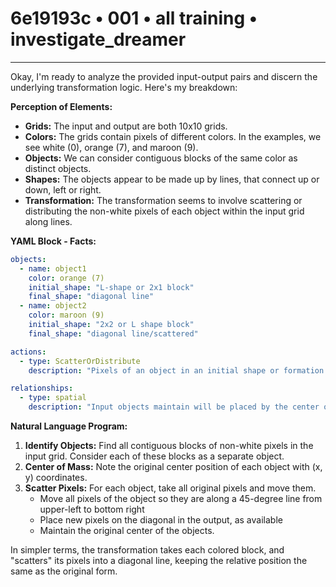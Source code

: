 # 6e19193c • 001 • all training • investigate_dreamer

---
Okay, I'm ready to analyze the provided input-output pairs and discern the underlying transformation logic. Here's my breakdown:

**Perception of Elements:**

*   **Grids:** The input and output are both 10x10 grids.
*   **Colors:** The grids contain pixels of different colors. In the examples, we see white (0), orange (7), and maroon (9).
*   **Objects:** We can consider contiguous blocks of the same color as distinct objects.
*   **Shapes:** The objects appear to be made up by lines, that connect up or down, left or right.
*    **Transformation:** The transformation seems to involve scattering or distributing the non-white pixels of each object within the input grid along lines.

**YAML Block - Facts:**



```yaml
objects:
  - name: object1
    color: orange (7)
    initial_shape: "L-shape or 2x1 block"
    final_shape: "diagonal line"
  - name: object2
    color: maroon (9)
    initial_shape: "2x2 or L shape block"
    final_shape: "diagonal line/scattered"

actions:
  - type: ScatterOrDistribute
    description: "Pixels of an object in an initial shape or formation will be move individually"

relationships:
  - type: spatial
    description: "Input objects maintain will be placed by the center of mass."
```



**Natural Language Program:**

1.  **Identify Objects:** Find all contiguous blocks of non-white pixels in the input grid. Consider each of these blocks as a separate object.
2.  **Center of Mass:** Note the original center position of each object with (x, y) coordinates.
3.  **Scatter Pixels:** For each object, take all original pixels and move them.
    *   Move all pixels of the object so they are along a 45-degree line from upper-left to bottom right
    *    Place new pixels on the diagonal in the output, as available
    *   Maintain the original center of the objects.

In simpler terms, the transformation takes each colored block, and "scatters" its pixels into a diagonal line, keeping the relative position the same as the original form.

